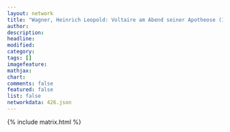 ```yaml
---
layout: network
title: "Wagner, Heinrich Leopold: Voltaire am Abend seiner Apotheose (1778)"
author:
description:
headline:
modified:
category:
tags: []
imagefeature: 
mathjax: 
chart: 
comments: false
featured: false
list: false
networkdata: 426.json
---
```

{% include matrix.html %}
